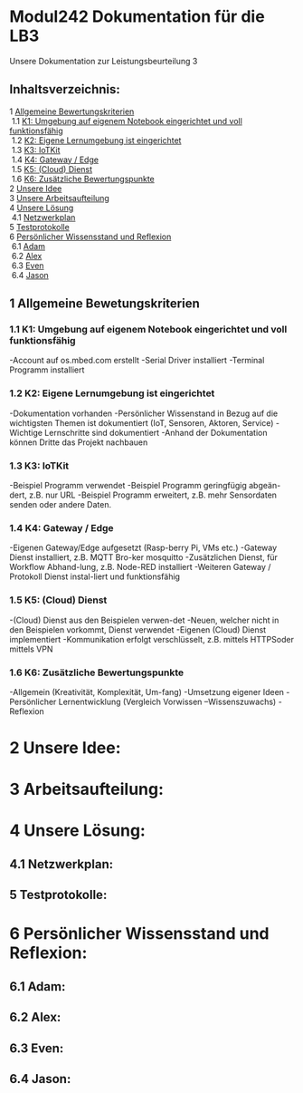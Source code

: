 # Modul242 Dokumentation für die LB3

Unsere Dokumentation zur Leistungsbeurteilung 3

## Inhaltsverzeichnis:
1 [Allgemeine Bewertungskriterien](#Allgemein)<br>
&nbsp;1.1 [K1: Umgebung auf eigenem Notebook eingerichtet und voll funktionsfähig](#K1)<br>
&nbsp;1.2 [K2: Eigene Lernumgebung ist eingerichtet](#K2)<br>
&nbsp;1.3 [K3: IoTKit](#K3)<br>
&nbsp;1.4 [K4: Gateway / Edge](#K4)<br>
&nbsp;1.5 [K5: (Cloud) Dienst](#K5)<br>
&nbsp;1.6 [K6: Zusätzliche Bewertungspunkte](#K6)<br>
2 [Unsere Idee](#Idee)<br>
3 [Unsere Arbeitsaufteilung](#Arbeitsaufteilung)<br>
4 [Unsere Lösung](#Lösung)<br>
&nbsp;4.1 [Netzwerkplan](#Netzwerkplan)<br>
5 [Testprotokolle](#Testprotokolle)<br>
6 [Persönlicher Wissensstand und Reflexion](#Wissensstand)<br>
&nbsp;6.1 [Adam](#Adam)<br>
&nbsp;6.2 [Alex](#Alex)<br>
&nbsp;6.3 [Even](#Even)<br>
&nbsp;6.4 [Jason](#Jason)<br>

## 1 Allgemeine Bewetungskriterien <a name="Allgemein"></a>
### 1.1 K1: Umgebung auf eigenem Notebook eingerichtet und voll funktionsfähig <a name="K1"></a>
-Account auf os.mbed.com erstellt
-Serial Driver installiert
-Terminal Programm installiert

### 1.2 K2: Eigene Lernumgebung ist eingerichtet <a name="K2"></a>
-Dokumentation vorhanden
-Persönlicher Wissenstand in Bezug auf die wichtigsten Themen ist dokumentiert (IoT, Sensoren, Aktoren, Service)
-Wichtige Lernschritte sind dokumentiert
-Anhand der Dokumentation können Dritte das Projekt nachbauen

### 1.3 K3: IoTKit <a name="K3"></a>
-Beispiel Programm verwendet
-Beispiel Programm geringfügig abgeän-dert, z.B. nur URL 
-Beispiel Programm erweitert, z.B. mehr Sensordaten senden oder andere Daten.

### 1.4 K4: Gateway / Edge <a name="K4"></a>
-Eigenen Gateway/Edge aufgesetzt (Rasp-berry Pi, VMs etc.)
-Gateway Dienst installiert, z.B. MQTT Bro-ker mosquitto
-Zusätzlichen Dienst, für Workflow Abhand-lung, z.B. Node-RED installiert
-Weiteren Gateway / Protokoll Dienst instal-liert und funktionsfähig

### 1.5 K5: (Cloud) Dienst <a name="K5"></a>
-(Cloud) Dienst aus den Beispielen verwen-det
-Neuen, welcher nicht in den Beispielen vorkommt, Dienst verwendet
-Eigenen (Cloud) Dienst implementiert
-Kommunikation erfolgt verschlüsselt, z.B. mittels HTTPSoder mittels VPN

### 1.6 K6: Zusätzliche Bewertungspunkte <a name="K6"></a>
-Allgemein (Kreativität, Komplexität, Um-fang)
-Umsetzung eigener Ideen
-Persönlicher Lernentwicklung (Vergleich Vorwissen –Wissenszuwachs)
-Reflexion

# 2 Unsere Idee: <a name="Idee"></a>
# 3 Arbeitsaufteilung: <a name="Arbeitsaufteilung"></a> 

# 4 Unsere Lösung: <a name="Lösung"></a>
## 4.1 Netzwerkplan: <a name="Netzwerkplan"></a>
## 5 Testprotokolle: <a name="Testprotokolle"></a><br>
# 6 Persönlicher Wissensstand und Reflexion: <a name="Wissensstand"></a><br>
## 6.1 Adam: <a name="Adam"></a><br>
## 6.2 Alex: <a name="Alex"></a><br>
## 6.3 Even: <a name="Even"></a><br>
## 6.4 Jason: <a name="Jason"></a><br>
